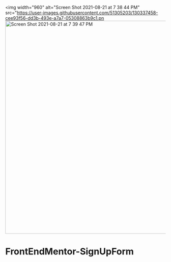 <img width="960" alt="Screen Shot 2021-08-21 at 7 38 44 PM" src="https://user-images.githubusercontent.com/51305203/130337458-cee93f56-dd3b-493e-a7a7-05308863b9c1.pn<img width="671" alt="Screen Shot 2021-08-21 at 7 39 47 PM" src="https://user-images.githubusercontent.com/51305203/130337466-7f541af7-8281-440c-a8e2-e8c4b14199b0.png">
# FrontEndMentor-SignUpForm
